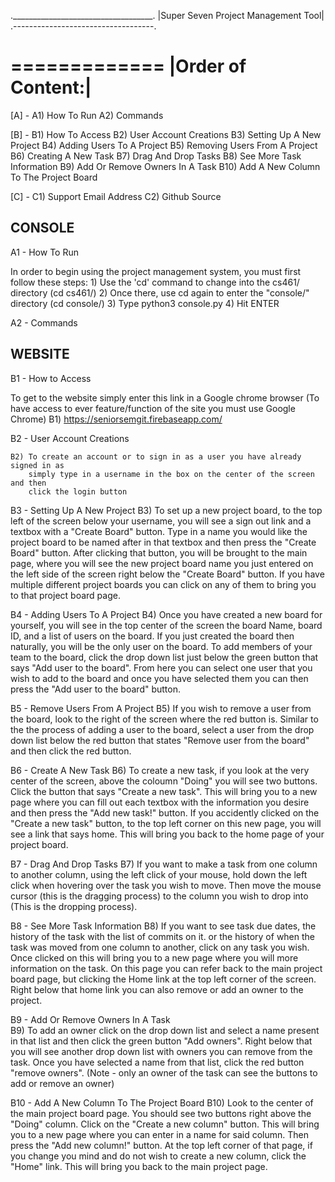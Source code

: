 .___________________________________.
|Super Seven Project Management Tool|
.-----------------------------------.


=============
|Order of Content:|
===================

[A] - <Console>
	A1) How To Run
	A2) Commands

[B] - <Website>
	B1) How To Access
	B2) User Account Creations
	B3) Setting Up A New Project
	B4) Adding Users To A Project
	B5) Removing Users From A Project
	B6) Creating A New Task
	B7) Drag And Drop Tasks
	B8) See More Task Information
	B9) Add Or Remove Owners In A Task
        B10) Add A New Column To The Project Board 

[C] - <Contact Informaiton>
	C1) Support Email Address
	C2) Github Source










   CONSOLE
---------------
A1 - How To Run

In order to begin using the project management system, you must first follow these steps:
	1) Use the 'cd' command to change into the cs461/ directory (cd cs461/)
	2) Once there, use cd again to enter the "console/" directory (cd console/)
	3) Type python3 console.py
	4) Hit ENTER



A2 - Commands


   WEBSITE
--------------
B1 - How to Access

To get to the website simply enter this link in a Google chrome browser 
(To have access to ever feature/function of the site you must use Google Chrome)
	B1) https://seniorsemgit.firebaseapp.com/

B2 - User Account Creations

	B2) To create an account or to sign in as a user you have already signed in as 
	    simply type in a username in the box on the center of the screen and then 
	    click the login button

B3 - Setting Up A New Project
	B3) To set up a new project board, to the top left of the screen below your
	    username, you will see a sign out link and a textbox with a "Create Board" button.
	    Type in a name you would like the project board to be named after in that textbox 
	    and then press the "Create Board" button. After clicking that button, you will be
	    brought to the main page, where you will see the new project board name you just
	    entered on the left side of the screen right below the "Create Board" button. If
	    you have multiple different project boards you can click on any of them to bring
	    you to that project board page. 

B4 - Adding Users To A Project
	B4) Once you have created a new board for yourself, you will see in the top center of
	    the screen the board Name, board ID, and a list of users on the board. If you just
	    created the board then naturally, you will be the only user on the board. To add
	    members of your team to the board, click the drop down list just below the green 
	    button that says "Add user to the board". From here you can select one user that 
	    you wish to add to the board and once you have selected them you can then press 
	    the "Add user to the board" button. 

B5 - Remove Users From A Project
	B5) If you wish to remove a user from the board, look to the right of the screen 
	    where the red button is. Similar to the the process of adding a user to the board,
	    select a user from the drop down list below the red button that states 
	    "Remove user from the board" and then click the red button.

B6 - Create A New Task
	B6) To create a new task, if you look at the very center of the screen, above the 
	    coloumn "Doing" you will see two buttons. Click the button that says 
	    "Create a new task". This will bring you to a new page where you can fill out each 
	    textbox with the information you desire and then press the "Add new task!" button.
	    If you accidently clicked on the "Create a new task" button, to the top left corner
	    on this new page, you will see a link that says home. This will bring you back to 
	    the home page of your project board. 

B7 - Drag And Drop Tasks
	B7) If you want to make a task from one column to another column, using the left click of
            your mouse, hold down the left click when hovering over the task you wish to move.
	    Then move the mouse cursor (this is the dragging process) to the column you wish to 
	    drop into (This is the dropping process). 

B8 - See More Task Information
        B8) If you want to see task due dates, the history of the task with the list of commits on it.
	    or the history of when the task was moved from one column to another, click on any task
	    you wish. Once clicked on this will bring you to a new page where you will more information
	    on the task. On this page you can refer back to the main project board page, but clicking the
	    Home link at the top left corner of the screen. Right below that home link you can also remove
	    or add an owner to the project. 
	    
B9 - Add Or Remove Owners In A Task	    
	B9) To add an owner click on the drop down list and select a name present in that list and then 
	    click the green button "Add owners". Right below that you will see another drop down list 
	    with owners you can remove from the task. Once you have selected a name from that list, 
	    click the red button "remove owners". 
	    (Note - only an owner of the task can see the buttons to add or remove an owner)

B10 - Add A New Column To The Project Board
	B10) Look to the center of the main project board page. You should see two buttons right above the
	     "Doing" column. Click on the "Create a new column" button. This will bring you to a new page 
	     where you can enter in a name for said column. Then press the "Add new column!" button. At the
	     top left corner of that page, if you change you mind and do not wish to create a new column, 
	     click the "Home" link. This will bring you back to the main project page.


